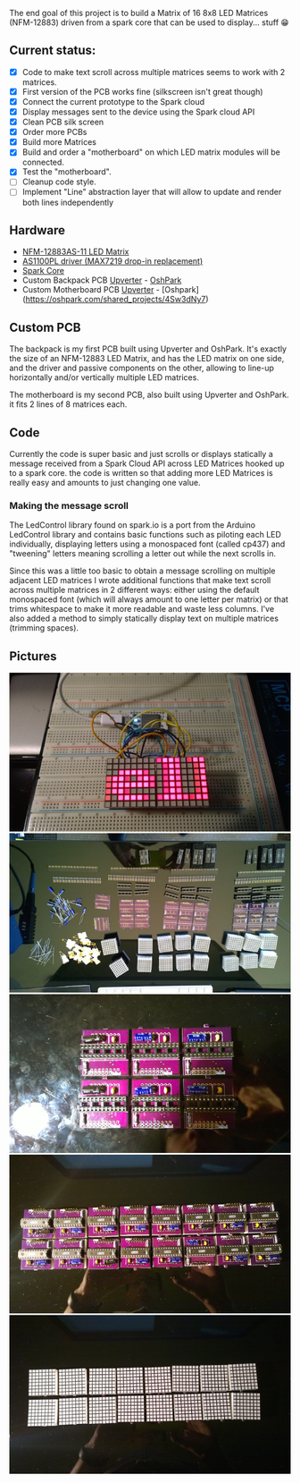 The end goal of this project is to build a Matrix of 16 8x8 LED Matrices (NFM-12883) driven from a spark core that can be used to display... stuff :grin:

## Current status:
- [x] Code to make text scroll across multiple matrices seems to work with 2 matrices.
- [x] First version of the PCB works fine (silkscreen isn't great though)
- [x] Connect the current prototype to the Spark cloud
- [x] Display messages sent to the device using the Spark cloud API
- [x] Clean PCB silk screen
- [x] Order more PCBs
- [x] Build more Matrices
- [x] Build and order a "motherboard" on which LED matrix modules will be connected.
- [x] Test the "motherboard".
- [ ] Cleanup code style.
- [ ] Implement "Line" abstraction layer that will allow to update and render both lines independently

## Hardware
* [NFM-12883AS-11 LED Matrix](https://upverter.com/upn/b3a03be171307eb0/)
* [AS1100PL driver (MAX7219 drop-in replacement)](https://www.modmypi.com/as1100pl-led-driver)
* [Spark Core](http://www.spark.io)
* Custom Backpack PCB [Upverter](https://upverter.com/pierreca/2dc3fadd41948de2/NFM-12883-Backpack/) - [OshPark](https://oshpark.com/shared_projects/Awyc02gR)
* Custom Motherboard PCB [Upverter](https://upverter.com/pierreca/2f7e1367325db8bc/Spark-LED-Matrix-Motherboard-2/) - [Oshpark] (https://oshpark.com/shared_projects/4Sw3dNy7)

## Custom PCB
The backpack is my first PCB built using Upverter and OshPark. It's exactly the size of an NFM-12883 LED Matrix, and has the LED matrix on one side, and the driver and passive components on the other, allowing to line-up horizontally and/or vertically  multiple LED matrices.

The motherboard is my second PCB, also built using Upverter and OshPark. it fits 2 lines of 8 matrices each.

## Code
Currently the code is super basic and just scrolls or displays statically a message received from a Spark Cloud API across LED Matrices hooked up to a spark core. the code is written so that adding more LED Matrices is really easy and amounts to just changing one value.

### Making the message scroll
The LedControl library found on spark.io is a port from the Arduino LedControl library and contains basic functions such as piloting each LED individually, displaying letters using a monospaced font (called cp437) and "tweening" letters meaning scrolling a letter out while the next scrolls in.

Since this was a little too basic to obtain a message scrolling on multiple adjacent LED matrices I wrote additional functions that make text scroll across multiple matrices in 2 different ways: either using the default monospaced font (which will always amount to one letter per matrix) or that trims whitespace to make it more readable and waste less columns. I've also added a method to simply statically display text on multiple matrices (trimming spaces).

## Pictures
![Current prototype](/pictures/currentproto.jpg)
![Current prototype](/pictures/parts.jpg)
![Current prototype](/pictures/matrices_assembly.jpg)
![Current prototype](/pictures/matrices_back.jpg)
![Current prototype](/pictures/matrices_front.jpg)
